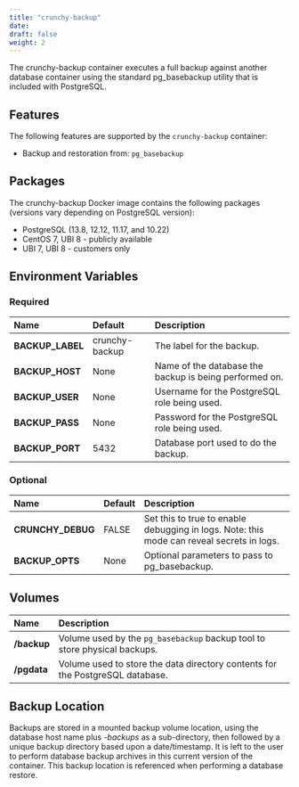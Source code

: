 ```yaml
---
title: "crunchy-backup"
date:
draft: false
weight: 2
---
```


The crunchy-backup container executes a full backup against another
database container using the standard pg_basebackup utility that is
included with PostgreSQL.

## Features

The following features are supported by the `crunchy-backup` container:

* Backup and restoration from: `pg_basebackup`

## Packages

The crunchy-backup Docker image contains the following packages (versions vary depending on PostgreSQL version):

* PostgreSQL (13.8, 12.12, 11.17, and 10.22)
* CentOS 7, UBI 8 - publicly available
* UBI 7, UBI 8 - customers only

## Environment Variables

### Required

**Name**|**Default**|**Description**
:-----|:-----|:-----
**BACKUP_LABEL**|crunchy-backup|The label for the backup.
**BACKUP_HOST**|None|Name of the database the backup is being performed on.
**BACKUP_USER**|None|Username for the PostgreSQL role being used.
**BACKUP_PASS**|None|Password for the PostgreSQL role being used.
**BACKUP_PORT**|5432|Database port used to do the backup.

### Optional

**Name**|**Default**|**Description**
:-----|:-----|:-----
**CRUNCHY_DEBUG**|FALSE|Set this to true to enable debugging in logs. Note: this mode can reveal secrets in logs.
**BACKUP_OPTS**|None|Optional parameters to pass to pg_basebackup.

## Volumes

**Name**|**Description**
:-----|:-----
**/backup**|Volume used by the `pg_basebackup` backup tool to store physical backups.
**/pgdata**|Volume used to store the data directory contents for the PostgreSQL database.

## Backup Location

Backups are stored in a mounted backup volume location, using the
database host name plus *-backups*  as a sub-directory, then followed by a unique
backup directory based upon a date/timestamp.  It is left to the
user to perform database backup archives in this current version
of the container. This backup location is referenced when performing
a database restore.
